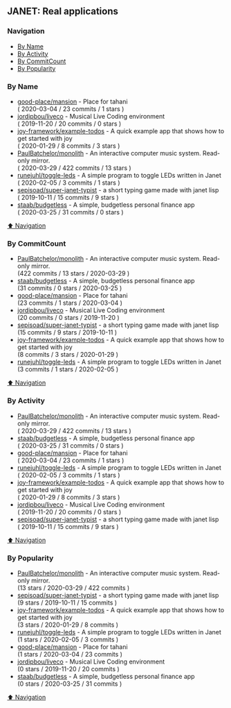 ## JANET: Real applications


### Navigation

- [By Name](#by-name)
- [By Activity](#by-activity)
- [By CommitCount](#by-commitcount)
- [By Popularity](#by-popularity)

### By Name
<!-- PROJECTS_LIST -->
- [good-place/mansion](https://github.com/good-place/mansion) - Place for tahani <br/> ( 2020-03-04 / 23 commits / 1 stars )
- [jordipbou/liveco](https://github.com/jordipbou/liveco) - Musical Live Coding environment <br/> ( 2019-11-20 / 20 commits / 0 stars )
- [joy-framework/example-todos](https://github.com/joy-framework/example-todos) - A quick example app that shows how to get started with joy <br/> ( 2020-01-29 / 8 commits / 3 stars )
- [PaulBatchelor/monolith](https://github.com/PaulBatchelor/monolith) - An interactive computer music system. Read-only mirror. <br/> ( 2020-03-29 / 422 commits / 13 stars )
- [runejuhl/toggle-leds](https://github.com/runejuhl/toggle-leds) - A simple program to toggle LEDs written in Janet <br/> ( 2020-02-05 / 3 commits / 1 stars )
- [sepisoad/super-janet-typist](https://github.com/sepisoad/super-janet-typist) - a short typing game made with janet lisp <br/> ( 2019-10-11 / 15 commits / 9 stars )
- [staab/budgetless](https://github.com/staab/budgetless) - A simple, budgetless personal finance app <br/> ( 2020-03-25 / 31 commits / 0 stars )
<!-- /PROJECTS_LIST -->

[⬆ Navigation](#navigation)

### By CommitCount
<!-- COMMITCOUNT_LIST -->
- [PaulBatchelor/monolith](https://github.com/PaulBatchelor/monolith) - An interactive computer music system. Read-only mirror. <br/> (422 commits / 13 stars / 2020-03-29 )
- [staab/budgetless](https://github.com/staab/budgetless) - A simple, budgetless personal finance app <br/> (31 commits / 0 stars / 2020-03-25 )
- [good-place/mansion](https://github.com/good-place/mansion) - Place for tahani <br/> (23 commits / 1 stars / 2020-03-04 )
- [jordipbou/liveco](https://github.com/jordipbou/liveco) - Musical Live Coding environment <br/> (20 commits / 0 stars / 2019-11-20 )
- [sepisoad/super-janet-typist](https://github.com/sepisoad/super-janet-typist) - a short typing game made with janet lisp <br/> (15 commits / 9 stars / 2019-10-11 )
- [joy-framework/example-todos](https://github.com/joy-framework/example-todos) - A quick example app that shows how to get started with joy <br/> (8 commits / 3 stars / 2020-01-29 )
- [runejuhl/toggle-leds](https://github.com/runejuhl/toggle-leds) - A simple program to toggle LEDs written in Janet <br/> (3 commits / 1 stars / 2020-02-05 )
<!-- /COMMITCOUNT_LIST -->
[⬆ Navigation](#navigation)

### By Activity
<!-- ACTIVITY_LIST -->
- [PaulBatchelor/monolith](https://github.com/PaulBatchelor/monolith) - An interactive computer music system. Read-only mirror. <br/> ( 2020-03-29 / 422 commits / 13 stars )
- [staab/budgetless](https://github.com/staab/budgetless) - A simple, budgetless personal finance app <br/> ( 2020-03-25 / 31 commits / 0 stars )
- [good-place/mansion](https://github.com/good-place/mansion) - Place for tahani <br/> ( 2020-03-04 / 23 commits / 1 stars )
- [runejuhl/toggle-leds](https://github.com/runejuhl/toggle-leds) - A simple program to toggle LEDs written in Janet <br/> ( 2020-02-05 / 3 commits / 1 stars )
- [joy-framework/example-todos](https://github.com/joy-framework/example-todos) - A quick example app that shows how to get started with joy <br/> ( 2020-01-29 / 8 commits / 3 stars )
- [jordipbou/liveco](https://github.com/jordipbou/liveco) - Musical Live Coding environment <br/> ( 2019-11-20 / 20 commits / 0 stars )
- [sepisoad/super-janet-typist](https://github.com/sepisoad/super-janet-typist) - a short typing game made with janet lisp <br/> ( 2019-10-11 / 15 commits / 9 stars )
<!-- /ACTIVITY_LIST -->

[⬆ Navigation](#navigation)

### By Popularity
<!-- POPULARITY_LIST -->
- [PaulBatchelor/monolith](https://github.com/PaulBatchelor/monolith) - An interactive computer music system. Read-only mirror. <br/> (13 stars / 2020-03-29 / 422 commits )
- [sepisoad/super-janet-typist](https://github.com/sepisoad/super-janet-typist) - a short typing game made with janet lisp <br/> (9 stars / 2019-10-11 / 15 commits )
- [joy-framework/example-todos](https://github.com/joy-framework/example-todos) - A quick example app that shows how to get started with joy <br/> (3 stars / 2020-01-29 / 8 commits )
- [runejuhl/toggle-leds](https://github.com/runejuhl/toggle-leds) - A simple program to toggle LEDs written in Janet <br/> (1 stars / 2020-02-05 / 3 commits )
- [good-place/mansion](https://github.com/good-place/mansion) - Place for tahani <br/> (1 stars / 2020-03-04 / 23 commits )
- [jordipbou/liveco](https://github.com/jordipbou/liveco) - Musical Live Coding environment <br/> (0 stars / 2019-11-20 / 20 commits )
- [staab/budgetless](https://github.com/staab/budgetless) - A simple, budgetless personal finance app <br/> (0 stars / 2020-03-25 / 31 commits )
<!-- /POPULARITY_LIST -->

[⬆ Navigation](#navigation)
